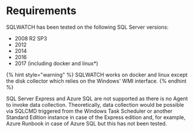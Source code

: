 # Requirements

SQLWATCH has been tested on the following SQL Server versions:

* 2008 R2 SP3
* 2012
* 2014
* 2016
* 2017 \(including docker and linux\*\)

{% hint style="warning" %}
SQLWATCH works on docker and linux except the disk collector which relies on the Windows' WMI interface. 
{% endhint %}

SQL Server Express and Azure SQL are not supported as there is no Agent to invoke data collection. Theoretically, data collection would be possible via SQLCMD triggered from the Windows Task Scheduler or another Standard Edition instance in case of the Express edition and, for example, Azure Runbook in case of Azure SQL but this has not been tested.

